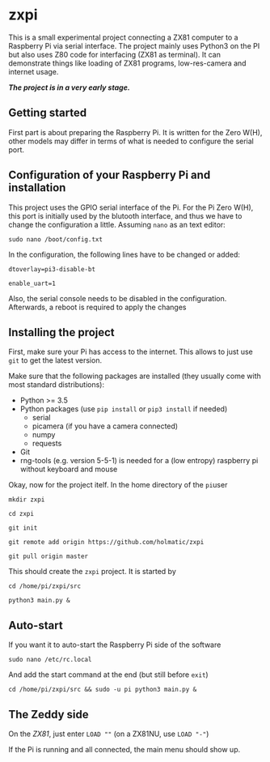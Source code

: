 # zxpi

This is a small experimental project connecting a ZX81 computer to a Raspberry Pi via
serial interface. The project mainly uses Python3 on the PI but also uses Z80 code
for interfacing (ZX81 as terminal). It can demonstrate things like loading of ZX81 programs,
low-res-camera and internet usage.

***The project is in a very early stage.*** 



## Getting started

First part is about preparing the Raspberry Pi. It is written for the Zero W(H), other models may differ
in terms of what is needed to configure the serial port.

## Configuration of your Raspberry Pi and installation

This project uses the GPIO serial interface of the Pi. For the Pi Zero W(H), this port is initially used by the
blutooth interface, and thus we have to change the configuration a little. Assuming `nano` as an text editor:

    sudo nano /boot/config.txt 

In the configuration, the following lines have to be changed or added:

    dtoverlay=pi3-disable-bt

    enable_uart=1

Also, the serial console needs to be disabled in the configuration. Afterwards, a reboot is required to apply the changes

## Installing the project

First, make sure your Pi has access to the internet. This allows to just use `git` to get the latest version.

Make sure that the following packages are installed (they usually come with most standard distributions):

* Python >= 3.5
* Python packages (use `pip install` or `pip3 install` if needed)
    * serial
    * picamera (if you have a camera connected)
    * numpy
    * requests
* Git
* rng-tools (e.g. version 5-5-1) is needed for a (low entropy) raspberry pi without keyboard and mouse

Okay, now for the project itelf. In the home directory of the `pi`user

	mkdir zxpi
	
	cd zxpi

	git init
 
    git remote add origin https://github.com/holmatic/zxpi

    git pull origin master 

This should create the `zxpi` project. It is started by

    cd /home/pi/zxpi/src
   
    python3 main.py & 


## Auto-start

If you want it to auto-start the Raspberry Pi side of the software

    sudo nano /etc/rc.local 

And add the start command at the end (but still before `exit`)

    cd /home/pi/zxpi/src && sudo -u pi python3 main.py & 

## The Zeddy side

On the _ZX81_, just enter `LOAD ""` (on a ZX81NU, use `LOAD "-"`)    
    
If the Pi is running and all connected, the main menu should show up.
    